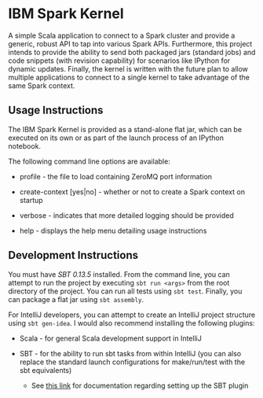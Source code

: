 IBM Spark Kernel
================

A simple Scala application to connect to a Spark cluster and provide a generic,
robust API to tap into various Spark APIs. Furthermore, this project intends to
provide the ability to send both packaged jars (standard jobs) and code
snippets (with revision capability) for scenarios like IPython for dynamic
updates. Finally, the kernel is written with the future plan to allow multiple
applications to connect to a single kernel to take advantage of the same
Spark context.

Usage Instructions
------------------

The IBM Spark Kernel is provided as a stand-alone flat jar, which can be
executed on its own or as part of the launch process of an IPython notebook.

The following command line options are available:

* profile <file> - the file to load containing ZeroMQ port information

* create-context [yes|no] - whether or not to create a Spark context on startup

* verbose - indicates that more detailed logging should be provided

* help - displays the help menu detailing usage instructions

Development Instructions
------------------------

You must have *SBT 0.13.5* installed. From the command line, you can attempt to
run the project by executing `sbt run <args>` from the root directory of the
project. You can run all tests using `sbt test`. Finally, you can package a
flat jar using `sbt assembly`.

For IntelliJ developers, you can attempt to create an IntelliJ project
structure using `sbt gen-idea`. I would also recommend installing the following
plugins:

* Scala - for general Scala development support in IntelliJ

* SBT - for the ability to run sbt tasks from within IntelliJ (you can also
        replace the standard launch configurations for make/run/test with the
        sbt equivalents)

    * See [this link](https://github.com/orfjackal/idea-sbt-plugin/wiki) for
      documentation regarding setting up the SBT plugin

